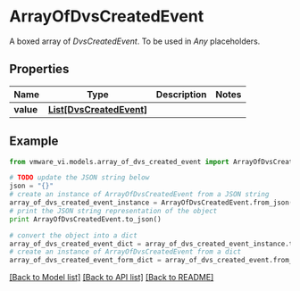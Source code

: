 # ArrayOfDvsCreatedEvent

A boxed array of *DvsCreatedEvent*. To be used in *Any* placeholders. 

## Properties
Name | Type | Description | Notes
------------ | ------------- | ------------- | -------------
**value** | [**List[DvsCreatedEvent]**](DvsCreatedEvent.md) |  | 

## Example

```python
from vmware_vi.models.array_of_dvs_created_event import ArrayOfDvsCreatedEvent

# TODO update the JSON string below
json = "{}"
# create an instance of ArrayOfDvsCreatedEvent from a JSON string
array_of_dvs_created_event_instance = ArrayOfDvsCreatedEvent.from_json(json)
# print the JSON string representation of the object
print ArrayOfDvsCreatedEvent.to_json()

# convert the object into a dict
array_of_dvs_created_event_dict = array_of_dvs_created_event_instance.to_dict()
# create an instance of ArrayOfDvsCreatedEvent from a dict
array_of_dvs_created_event_form_dict = array_of_dvs_created_event.from_dict(array_of_dvs_created_event_dict)
```
[[Back to Model list]](../README.md#documentation-for-models) [[Back to API list]](../README.md#documentation-for-api-endpoints) [[Back to README]](../README.md)


